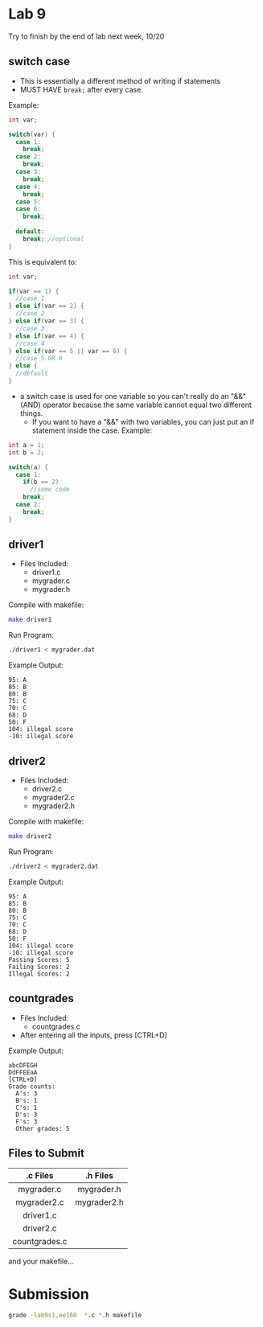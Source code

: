# Lab 9
Try to finish by the end of lab next week, 10/20

## switch case
- This is essentially a different method of writing if statements
- MUST HAVE `break;` after every case.

Example:
```c
int var;

switch(var) {
  case 1:
    break;
  case 2:
    break;
  case 3:
    break;
  case 4:
    break;
  case 5:
  case 6:
    break;
    
  default:
    break; //optional
}
```
This is equivalent to:
```c
int var;

if(var == 1) {
  //case 1
} else if(var == 2) {
  //case 2
} else if(var == 3) {
  //case 3
} else if(var == 4) {
  //case 4
} else if(var == 5 || var == 6) {
  //case 5 OR 6
} else {
  //default
}
```
- a switch case is used for one variable so you can't really do an "&&" (AND) operator because the same variable cannot equal two different things.
  - If you want to have a "&&" with two variables, you can just put an if statement inside the case.
Example:
```c
int a = 1;
int b = 2;

switch(a) {
  case 1:
    if(b == 2)
      //some code
    break;
  case 2:
    break;
}
```

## driver1
- Files Included:
  - driver1.c
  - mygrader.c
  - mygrader.h

Compile with makefile:
```bash
make driver1
```
Run Program:
```bash
./driver1 < mygrader.dat
```
Example Output:
```
95: A
85: B
80: B
75: C
70: C
68: D
50: F
104: illegal score
-10: illegal score
```

## driver2
- Files Included:
  - driver2.c
  - mygrader2.c
  - mygrader2.h
  
Compile with makefile:
```bash
make driver2
```
Run Program:
```bash
./driver2 < mygrader2.dat
```
Example Output:
```
95: A
85: B
80: B
75: C
70: C
68: D
50: F
104: illegal score
-10: illegal score
Passing Scores: 5
Failing Scores: 2
Illegal Scores: 2
```

## countgrades
- Files Included:
  - countgrades.c
- After entering all the inputs, press [CTRL+D]

Example Output:
```
abcDFEGH
DdFFEEaA
[CTRL+D]
Grade counts:
  A's: 3
  B's: 1
  C's: 1
  D's: 3
  F's: 3
  Other grades: 5
```

## Files to Submit
| .c Files | .h Files |
| :---: | :---: |
| mygrader.c | mygrader.h |
| mygrader2.c | mygrader2.h |
| driver1.c | |
| driver2.c | |
| countgrades.c | |

and your makefile...

# Submission
```bash
grade -lab9s1,ee160  *.c *.h makefile
```
